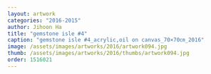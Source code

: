 ```yaml
---
layout: artwork
categories: "2016-2015"
author: Jihoon Ha
title: "gemstone isle #4"
caption: "gemstone isle #4_acrylic,oil on canvas_70×70㎝_2016"
image: /assets/images/artworks/2016/artwork094.jpg
thumb: /assets/images/artworks/2016/thumbs/artwork094.jpg
order: 1516021
---
```

